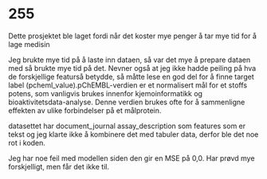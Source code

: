 # 255
Dette prosjektet ble laget fordi når det koster mye penger å tar mye tid for å lage medisin 

Jeg brukte mye tid på å laste inn dataen, så var det mye å prepare dataen med så brukte mye tid på det. Nevner også at jeg ikke hadde peiling på hva de forskjellige 
featurså betydde, så måtte lese en god del for å finne target label (pcheml_value).pChEMBL-verdien er et normalisert mål for et stoffs potens, som vanligvis brukes innenfor kjemoinformatikk og bioaktivitetsdata-analyse. Denne verdien brukes ofte for å sammenligne effekten av ulike forbindelser på et målprotein.

datasettet har document_journal assay_description som features som er tekst og jeg klarte ikke å kombinere det med tabuler data, derfor ble det noe rot i koden.

Jeg har noe feil med modellen siden den gir en MSE på 0,0. Har prøvd mye forskjelligt, men får det ikke til.  
